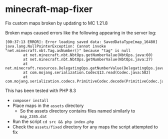 # minecraft-map-fixer
Fix custom maps broken by updating to MC 1.21.8

Broken maps caused errors like the following appearing in the server log:
```
[00:37:13 ERROR]: Error loading saved data: SavedDataType[map_16480]
java.lang.NullPointerException: Cannot invoke "net.minecraft.nbt.Tag.asNumber()" because "tag" is null
        at net.minecraft.nbt.NbtOps.getNumberValue(NbtOps.java:60)
        at net.minecraft.nbt.NbtOps.getNumberValue(NbtOps.java:27)
        at net.minecraft.resources.DelegatingOps.getNumberValue(DelegatingOps.java:51)
        at com.mojang.serialization.Codec$13.read(Codec.java:582)
        at com.mojang.serialization.codecs.PrimitiveCodec.decode(PrimitiveCodec.java:17)
```

This has been tested with PHP 8.3

- `composer install`
- Place maps in the `assets` directory
    - So the assets directory contains files named similarly to `map_2345.dat`
- Run the script `cd src && php index.php`
- Check the `assets/fixed` directory for any maps the script attempted to fix